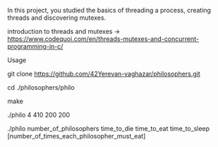 In this project, you studied the basics of threading a process, creating threads and discovering mutexes.


introduction to threads and mutexes -> https://www.codequoi.com/en/threads-mutexes-and-concurrent-programming-in-c/


Usage

git clone https://github.com/42Yerevan-vaghazar/philosophers.git

cd ./philosophers/philo

make

./philo 4 410 200 200

./philo number_of_philosophers time_to_die time_to_eat time_to_sleep [number_of_times_each_philosopher_must_eat]
